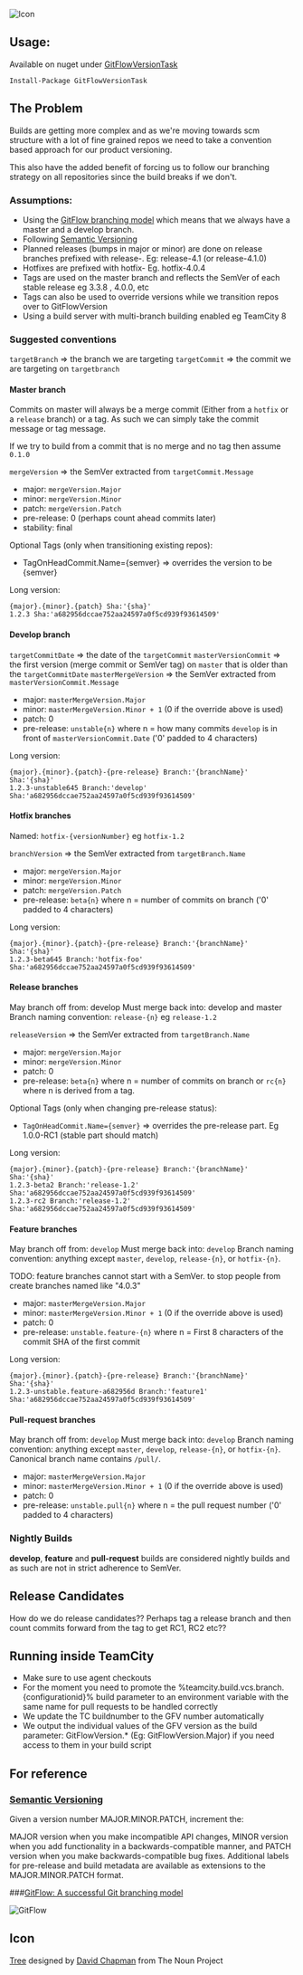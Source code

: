 ![Icon](https://raw.github.com/Particular/GitFlowVersion/master/Icons/package_icon.png)

## Usage:

Available on nuget under [GitFlowVersionTask](https://www.nuget.org/packages/GitFlowVersionTask/)

    Install-Package GitFlowVersionTask

## The Problem

Builds are getting more complex and as we're moving towards scm structure with a lot of fine grained repos we need to take a convention based approach for our product versioning.

This also have the added benefit of forcing us to follow our branching strategy on all repositories since the build breaks if we don't.

### Assumptions:

* Using the [GitFlow branching model](http://nvie.com/git-model/) which means that we always have a master and a develop branch.
* Following [Semantic Versioning](http://semver.org/)
* Planned releases (bumps in major or minor) are done on release branches prefixed with release-. Eg: release-4.1 (or release-4.1.0)
* Hotfixes are prefixed with hotfix- Eg. hotfix-4.0.4
* Tags are used on the master branch and reflects the SemVer of each stable release eg 3.3.8 , 4.0.0, etc
* Tags can also be used to override versions while we transition repos over to GitFlowVersion
* Using a build server with multi-branch building enabled eg TeamCity 8

### Suggested conventions

`targetBranch` => the branch we are targeting
`targetCommit` => the commit we are targeting on `targetbranch`

#### Master branch

Commits on master will always be a merge commit (Either from a `hotfix` or a `release` branch) or a tag. As such we can simply take the commit message or tag message.

If we try to build from a commit that is no merge and no tag then assume `0.1.0`

`mergeVersion` => the SemVer extracted from `targetCommit.Message`  
 
* major: `mergeVersion.Major`
* minor: `mergeVersion.Minor`
* patch: `mergeVersion.Patch`
* pre-release: 0 (perhaps count ahead commits later)
* stability: final

Optional Tags (only when transitioning existing repos): 
* TagOnHeadCommit.Name={semver} => overrides the version to be {semver} 

Long version:  

    {major}.{minor}.{patch} Sha:'{sha}'
    1.2.3 Sha:'a682956dccae752aa24597a0f5cd939f93614509'

#### Develop branch

`targetCommitDate` => the date of the `targetCommit`
`masterVersionCommit` => the first version (merge commit or SemVer tag) on `master` that is older than the `targetCommitDate`
`masterMergeVersion` => the SemVer extracted from `masterVersionCommit.Message`  

* major: `masterMergeVersion.Major`
* minor: `masterMergeVersion.Minor + 1` (0 if the override above is used)
* patch: 0
* pre-release: `unstable{n}` where n = how many commits `develop` is in front of `masterVersionCommit.Date` ('0' padded to 4 characters)

Long version:  

    {major}.{minor}.{patch}-{pre-release} Branch:'{branchName}' Sha:'{sha}'
    1.2.3-unstable645 Branch:'develop' Sha:'a682956dccae752aa24597a0f5cd939f93614509'

#### Hotfix branches

Named: `hotfix-{versionNumber}` eg `hotfix-1.2`

`branchVersion` => the SemVer extracted from `targetBranch.Name`  

* major: `mergeVersion.Major`
* minor: `mergeVersion.Minor`
* patch: `mergeVersion.Patch`
* pre-release: `beta{n}` where n = number of commits on branch  ('0' padded to 4 characters)

Long version:  

    {major}.{minor}.{patch}-{pre-release} Branch:'{branchName}' Sha:'{sha}'
    1.2.3-beta645 Branch:'hotfix-foo' Sha:'a682956dccae752aa24597a0f5cd939f93614509'

#### Release branches

May branch off from: develop
Must merge back into: develop and master
Branch naming convention: `release-{n}`  eg `release-1.2`

`releaseVersion` => the SemVer extracted from `targetBranch.Name`  

* major: `mergeVersion.Major`
* minor: `mergeVersion.Minor`
* patch: 0
* pre-release: `beta{n}` where n = number of commits on branch or  `rc{n}` where n is derived from a tag.

Optional Tags (only when changing pre-release status):

* `TagOnHeadCommit.Name={semver}` => overrides the pre-release part. Eg 1.0.0-RC1 (stable part should match)
 
Long version:  

    {major}.{minor}.{patch}-{pre-release} Branch:'{branchName}' Sha:'{sha}'
    1.2.3-beta2 Branch:'release-1.2' Sha:'a682956dccae752aa24597a0f5cd939f93614509'
    1.2.3-rc2 Branch:'release-1.2' Sha:'a682956dccae752aa24597a0f5cd939f93614509'

#### Feature  branches

May branch off from: `develop`
Must merge back into: `develop`
Branch naming convention: anything except `master`, `develop`, `release-{n}`, or `hotfix-{n}`.

TODO: feature branches cannot start with a SemVer. to stop people from create branches named like "4.0.3"

* major: `masterMergeVersion.Major`
* minor: `masterMergeVersion.Minor + 1` (0 if the override above is used)
* patch: 0
* pre-release: `unstable.feature-{n}` where n = First 8 characters of the commit SHA of the first commit


Long version:  

    {major}.{minor}.{patch}-{pre-release} Branch:'{branchName}' Sha:'{sha}'
    1.2.3-unstable.feature-a682956d Branch:'feature1' Sha:'a682956dccae752aa24597a0f5cd939f93614509'

#### Pull-request  branches

May branch off from: `develop`
Must merge back into: `develop`
Branch naming convention: anything except `master`, `develop`, `release-{n}`, or `hotfix-{n}`. Canonical branch name contains `/pull/`.

* major: `masterMergeVersion.Major`
* minor: `masterMergeVersion.Minor + 1` (0 if the override above is used)
* patch: 0
* pre-release: `unstable.pull{n}` where n = the pull request number  ('0' padded to 4 characters)

### Nightly Builds

**develop**, **feature** and **pull-request** builds are considered nightly builds and as such are not in strict adherence to SemVer. 

## Release Candidates

How do we do release candidates?? Perhaps  tag a release branch and then count commits forward from the tag to get RC1, RC2 etc??

## Running inside TeamCity

* Make sure to use agent checkouts
* For the moment you need to promote the %teamcity.build.vcs.branch.{configurationid}% build parameter to an environment variable with the same name for pull requests to be handled correctly
* We update the TC buildnumber to the GFV number automatically
* We output the individual values of the GFV version as the build parameter: GitFlowVersion.* (Eg: GitFlowVersion.Major) if you need access to them in your build script 


## For reference

### [Semantic Versioning](http://semver.org/)

Given a version number MAJOR.MINOR.PATCH, increment the:

MAJOR version when you make incompatible API changes,
MINOR version when you add functionality in a backwards-compatible manner, and
PATCH version when you make backwards-compatible bug fixes.
Additional labels for pre-release and build metadata are available as extensions to the MAJOR.MINOR.PATCH format.
 
###[GitFlow: A successful Git branching model](http://nvie.com/git-model/)
 
![GitFlow](http://nvie.com/img/2009/12/Screen-shot-2009-12-24-at-11.32.03.png)

## Icon

<a href="http://thenounproject.com/noun/tree/#icon-No13389" target="_blank">Tree</a> designed by <a href="http://thenounproject.com/david.chapman" target="_blank">David Chapman</a> from The Noun Project
